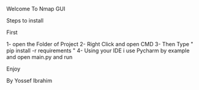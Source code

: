 Welcome To Nmap GUI



Steps to install 

First 

1- open the Folder of Project
2- Right Click and open CMD
3- Then Type " pip install -r requirements "
4- Using your IDE i use Pycharm by example and open main.py and run 


Enjoy


By Yossef Ibrahim
